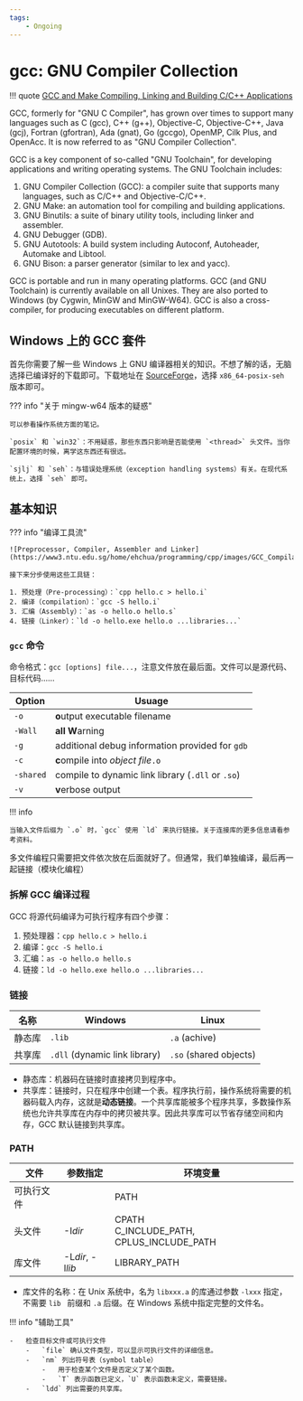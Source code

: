 ```yaml
---
tags:
    - Ongoing
---
```


# gcc: GNU Compiler Collection

<!-- prettier-ignore-start -->
!!! quote
    [GCC and Make Compiling, Linking and Building C/C++ Applications](https://www3.ntu.edu.sg/home/ehchua/programming/cpp/gcc_make.html)
<!-- prettier-ignore-end -->

GCC, formerly for "GNU C Compiler", has grown over times to support many languages such as C (gcc), C++ (g++), Objective-C, Objective-C++, Java (gcj), Fortran (gfortran), Ada (gnat), Go (gccgo), OpenMP, Cilk Plus, and OpenAcc. It is now referred to as "GNU Compiler Collection".

GCC is a key component of so-called "GNU Toolchain", for developing applications and writing operating systems. The GNU Toolchain includes:

1. GNU Compiler Collection (GCC): a compiler suite that supports many languages, such as C/C++ and Objective-C/C++.
2. GNU Make: an automation tool for compiling and building applications.
3. GNU Binutils: a suite of binary utility tools, including linker and assembler.
4. GNU Debugger (GDB).
5. GNU Autotools: A build system including Autoconf, Autoheader, Automake and Libtool.
6. GNU Bison: a parser generator (similar to lex and yacc).

GCC is portable and run in many operating platforms. GCC (and GNU Toolchain) is currently available on all Unixes. They are also ported to Windows (by Cygwin, MinGW and MinGW-W64). GCC is also a cross-compiler, for producing executables on different platform.

## Windows 上的 GCC 套件

首先你需要了解一些 Windows 上 GNU 编译器相关的知识。不想了解的话，无脑选择已编译好的下载即可。下载地址在 [SourceForge](https://sourceforge.net/projects/mingw-w64/files/)，选择 `x86_64-posix-seh` 版本即可。

<!-- prettier-ignore-start -->
??? info "关于 mingw-w64 版本的疑惑"

    可以参看操作系统方面的笔记。
    
    `posix` 和 `win32`：不用疑惑，那些东西只影响是否能使用 `<thread>` 头文件。当你配置环境的时候，离学这东西还有很远。
    
    `sjlj` 和 `seh`：与错误处理系统（exception handling systems）有关。在现代系统上，选择 `seh` 即可。
<!-- prettier-ignore-end -->

## 基本知识

<!-- prettier-ignore-start -->
??? info "编译工具流"

    ![Preprocessor, Compiler, Assembler and Linker](https://www3.ntu.edu.sg/home/ehchua/programming/cpp/images/GCC_CompilationProcess.png)
    
    接下来分步使用这些工具链：
    
    1. 预处理（Pre-processing）：`cpp hello.c > hello.i`
    2. 编译（compilation）：`gcc -S hello.i`
    3. 汇编（Assembly）：`as -o hello.o hello.s`
    4. 链接（Linker）：`ld -o hello.exe hello.o ...libraries...`
<!-- prettier-ignore-end -->

### `gcc` 命令

命令格式：`gcc [options] file...`，注意文件放在最后面。文件可以是源代码、目标代码……

| Option    | Usuage                                            |
| --------- | ------------------------------------------------- |
| `-o`      | **o**utput executable filename                    |
| `-Wall`   | **all W**arning                                   |
| `-g`      | additional debug information provided for `gdb`   |
| `-c`      | **c**ompile into *object file*`.o`                |
| `-shared` | compile to dynamic link library (`.dll` or `.so`) |
| `-v`      | **v**erbose output                                |

<!-- prettier-ignore-start -->
!!! info

    当输入文件后缀为 `.o` 时，`gcc` 使用 `ld` 来执行链接。关于连接库的更多信息请看参考资料。
<!-- prettier-ignore-end -->

多文件编程只需要把文件依次放在后面就好了。但通常，我们单独编译，最后再一起链接（模块化编程）

### 拆解 GCC 编译过程

GCC 将源代码编译为可执行程序有四个步骤：

1. 预处理器：`cpp hello.c > hello.i`
2. 编译：`gcc -S hello.i`
3. 汇编：`as -o hello.o hello.s`
4. 链接：`ld -o hello.exe hello.o ...libraries...`

### 链接

| 名称   | Windows                       | Linux                  |
| ------ | ----------------------------- | ---------------------- |
| 静态库 | `.lib`                        | `.a` (achive)          |
| 共享库 | `.dll` (dynamic link library) | `.so` (shared objects) |

- 静态库：机器码在链接时直接拷贝到程序中。
- 共享库：链接时，只在程序中创建一个表。程序执行前，操作系统将需要的机器码载入内存，这就是**动态链接**。一个共享库能被多个程序共享，多数操作系统也允许共享库在内存中的拷贝被共享。因此共享库可以节省存储空间和内存，GCC 默认链接到共享库。

### PATH

| 文件       | 参数指定         | 环境变量                                      |
| ---------- | ---------------- | --------------------------------------------- |
| 可执行文件 |                  | PATH                                          |
| 头文件     | -I*dir*          | CPATH<br />C_INCLUDE_PATH, CPLUS_INCLUDE_PATH |
| 库文件     | -L*dir*, -l*lib* | LIBRARY_PATH                                  |

- 库文件的名称：在 Unix 系统中，名为 `libxxx.a` 的库通过参数 `-lxxx` 指定，不需要 `lib ` 前缀和 `.a` 后缀。在 Windows 系统中指定完整的文件名。



<!-- prettier-ignore-start -->
!!! info "辅助工具"

    -   检查目标文件或可执行文件
        -   `file` 确认文件类型，可以显示可执行文件的详细信息。
        -   `nm` 列出符号表（symbol table）
            -   用于检查某个文件是否定义了某个函数。
            -   `T` 表示函数已定义，`U` 表示函数未定义，需要链接。
        -   `ldd` 列出需要的共享库。
<!-- prettier-ignore-end -->

